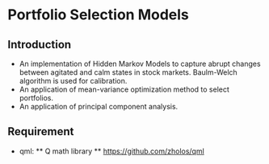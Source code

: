 # Portfolio Selection Models
## Introduction
* An implementation of Hidden Markov Models to capture abrupt changes between agitated and calm states in stock markets. Baulm-Welch algorithm is used for calibration. 
* An application of mean-variance optimization method to select portfolios.
* An application of principal component analysis. 
## Requirement
* qml:
** Q math library
** https://github.com/zholos/qml
  
